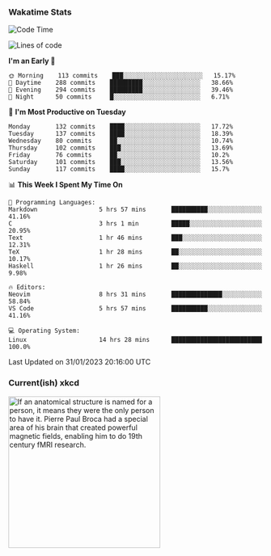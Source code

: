 ### Wakatime Stats
<!--START_SECTION:waka-->
![Code Time](http://img.shields.io/badge/Code%20Time-1%2C396%20hrs%2048%20mins-blue)

![Lines of code](https://img.shields.io/badge/From%20Hello%20World%20I%27ve%20Written-357%20Thousand%20lines%20of%20code-blue)

**I'm an Early 🐤** 

```text
🌞 Morning    113 commits    ███░░░░░░░░░░░░░░░░░░░░░░   15.17% 
🌆 Daytime    288 commits    █████████░░░░░░░░░░░░░░░░   38.66% 
🌃 Evening    294 commits    █████████░░░░░░░░░░░░░░░░   39.46% 
🌙 Night      50 commits     █░░░░░░░░░░░░░░░░░░░░░░░░   6.71%

```
📅 **I'm Most Productive on Tuesday** 

```text
Monday       132 commits    ████░░░░░░░░░░░░░░░░░░░░░   17.72% 
Tuesday      137 commits    ████░░░░░░░░░░░░░░░░░░░░░   18.39% 
Wednesday    80 commits     ██░░░░░░░░░░░░░░░░░░░░░░░   10.74% 
Thursday     102 commits    ███░░░░░░░░░░░░░░░░░░░░░░   13.69% 
Friday       76 commits     ██░░░░░░░░░░░░░░░░░░░░░░░   10.2% 
Saturday     101 commits    ███░░░░░░░░░░░░░░░░░░░░░░   13.56% 
Sunday       117 commits    ████░░░░░░░░░░░░░░░░░░░░░   15.7%

```


📊 **This Week I Spent My Time On** 

```text
💬 Programming Languages: 
Markdown                 5 hrs 57 mins       ██████████░░░░░░░░░░░░░░░   41.16% 
C                        3 hrs 1 min         █████░░░░░░░░░░░░░░░░░░░░   20.95% 
Text                     1 hr 46 mins        ███░░░░░░░░░░░░░░░░░░░░░░   12.31% 
TeX                      1 hr 28 mins        ██░░░░░░░░░░░░░░░░░░░░░░░   10.17% 
Haskell                  1 hr 26 mins        ██░░░░░░░░░░░░░░░░░░░░░░░   9.98%

🔥 Editors: 
Neovim                   8 hrs 31 mins       ██████████████░░░░░░░░░░░   58.84% 
VS Code                  5 hrs 57 mins       ██████████░░░░░░░░░░░░░░░   41.16%

💻 Operating System: 
Linux                    14 hrs 28 mins      █████████████████████████   100.0%

```


 Last Updated on 31/01/2023 20:16:00 UTC
<!--END_SECTION:waka-->

### Current(ish) xkcd
<a id="xkcd-a" title="If an anatomical structure is named for a person, it means they were the only person to have it. Pierre Paul Broca had a special area of his brain that created powerful magnetic fields, enabling him to do 19th century fMRI research." href="https://www.xkcd.com" target="_blank">
        <img align="center" id="xkcd-img" src="https://imgs.xkcd.com/comics/bursa_of_fabricius.png" alt="If an anatomical structure is named for a person, it means they were the only person to have it. Pierre Paul Broca had a special area of his brain that created powerful magnetic fields, enabling him to do 19th century fMRI research." height=300 />
</a>
